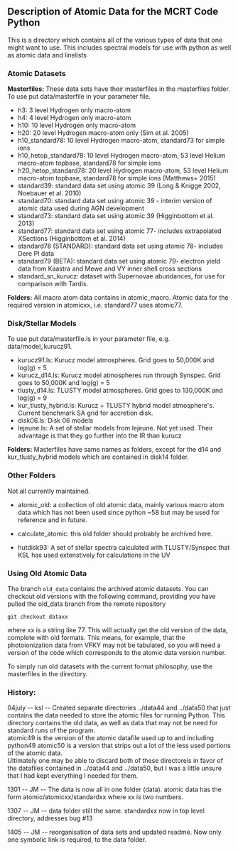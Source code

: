 ## Description of Atomic Data for the MCRT Code Python

This is a directory which contains all of the various types
of data that one might want to use.  This includes spectral
models for use with python as well as atomic data and linelists


### Atomic Datasets

**Masterfiles:** These data sets have their masterfiles in the masterfiles folder. To use put data/masterfile in your parameter file.

* h3: 3 level Hydrogen only macro-atom 
* h4: 4 level Hydrogen only macro-atom
* h10: 10 level Hydrogen only macro-atom
* h20: 20 level Hydrogen macro-atom only (Sim et al. 2005)
* h10_standard78: 10 level Hydrogen macro-atom, standard73 for simple ions 
* h10_hetop_standard78: 10 level Hydrogen macro-atom, 53 level Helium macro-atom topbase, standard78 for simple ions 
* h20_hetop_standard78: 20 level Hydrogen macro-atom, 53 level Helium macro-atom topbase, standard78 for simple ions (Matthews+ 2015)
* standard39: standard data set using atomic 39 (Long & Knigge 2002, Noebauer et al. 2010)
* standard70: standard data set using atomic 39 - interim version of atomic data used during AGN development
* standard73: standard data set using atomic 39 (Higginbottom et al. 2013)
* standard77: standard data set using atomic 77- includes extrapolated XSections (Higginbottom et al. 2014)
* standard78 (STANDARD): standard data set using atomic 78- includes Dere PI data
* standard79 (BETA): standard data set using atomic 79- electron yield data from Kaastra and Mewe and VY inner shell cross sections
* standard_sn_kurucz: dataset with Supernovae abundances, for use for comparison with Tardis.

**Folders:** All macro atom data contains in atomic_macro. Atomic data for the required version in atomicxx, i.e. standard77 uses atomic77.


### Disk/Stellar Models

To use put data/masterfile.ls in your parameter file, e.g. data/model_kurucz91. 

* kurucz91.ls: Kurucz model atmospheres. Grid goes to 50,000K and log(g) = 5
* kurucz_d14.ls: Kurucz model atmospheres run through Synspec. Grid goes to 50,000K and log(g) = 5
* tlusty_d14.ls: TLUSTY model atmospheres. Grid goes to 130,000K and log(g) = 9
* kur_tlusty_hybrid.ls: Kurucz + TLUSTY hybrid model atmosphere's. Current benchmark SA grid for accretion disk.
* disk06.ls: Disk 06 models
* lejeune.ls: A set of stellar models from lejeune.  Not yet used. Their advantage is that they go further into the IR than kurucz

**Folders:** Masterfiles have same names as folders, except for the d14 and kur_tlusty_hybrid models which are contained in disk14 folder.


### Other Folders
Not all currently maintained.

* atomic_old: a collection of old atomic data, mainly various macro atom data which has not been used
			since python ~58 but may be used for reference and in future.

* calculate_atomic: this old folder should probably be archived here.

* hutdisk93: A set of stellar spectra calculated with TLUSTY/Synspec that KSL has used extenstively for calculations in the UV




### Using Old Atomic Data

The branch `old_data` contains the archived atomic datasets. You can checkout old versions with the following command, providing you have pulled the old_data branch from the remote repository

```
git checkout dataxx
```

where xx is a string like 77. This will actually get the old version of the data, complete with old formats. This means, for example, that the photoionization data from VFKY may not be tabulated, so you will need a version of the code which corresponds to the atomic data version number.

To simply run old datasets with the current format philosophy, use the masterfiles in the directory.


### History:

04july -- ksl -- Created separate directories ../data44 and ../data50 that just contains
	the data needed to store the atomic files for running Python.  This directory
	contains the old data, as well as data that may not be need for standard runs
	of the program.  
	atomic49 is the version of the atomic datafile used up to and including python49
	atomic50 is a version that strips out a lot of the less used portions of the 
	atomic data.  
	Ultimately one may be able to discard both of these directoreis in favor of the
	datafiles contained in ../data44 and ../data50, but I was a little unsure that
	I had kept everything I needed for them.

1301 -- JM -- The data is now all in one folder (data). atomic data has the form 
	 atomic/atomicxx/standardxx where xx is two numbers.

1307 -- JM -- data folder still the same. standardxx now in top level directory,
	addresses bug #13

1405 -- JM -- reorganisation of data sets and updated readme. Now only one symbolic link is required, to the data folder.
